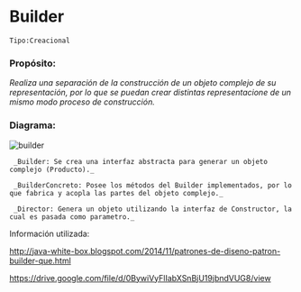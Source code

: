 # Builder

```
Tipo:Creacional
```
### Propósito:
_Realiza una separación de la construcción de un objeto complejo de su representación, por lo que se puedan crear distintas representacione de un mismo modo proceso de construcción._

### Diagrama:
![builder](https://user-images.githubusercontent.com/42217739/46638249-9b07ac80-cb25-11e8-95cf-ce913fb1271d.png)


     _Builder: Se crea una interfaz abstracta para generar un objeto complejo (Producto)._

     _BuilderConcreto: Posee los métodos del Builder implementados, por lo que fabrica y acopla las partes del objeto complejo._
     
     _Director: Genera un objeto utilizando la interfaz de Constructor, la cual es pasada como parametro._
     
     
 Información utilizada: 
 
 
 http://java-white-box.blogspot.com/2014/11/patrones-de-diseno-patron-builder-que.html
 
 https://drive.google.com/file/d/0BywiVyFlIabXSnBjU19jbndVUG8/view
